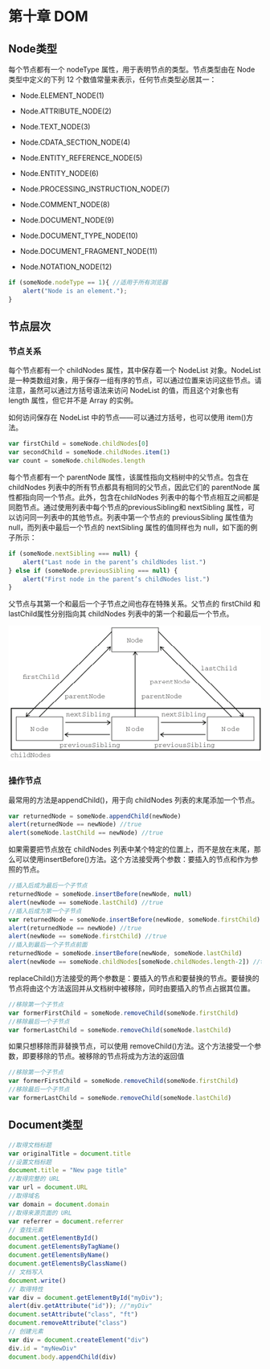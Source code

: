 # 第十章 DOM

## Node类型

每个节点都有一个 nodeType 属性，用于表明节点的类型。节点类型由在 Node 类型中定义的下列
12 个数值常量来表示，任何节点类型必居其一：

- Node.ELEMENT_NODE(1)

- Node.ATTRIBUTE_NODE(2)

- Node.TEXT_NODE(3)

- Node.CDATA_SECTION_NODE(4)

- Node.ENTITY_REFERENCE_NODE(5)

- Node.ENTITY_NODE(6)

- Node.PROCESSING_INSTRUCTION_NODE(7)

- Node.COMMENT_NODE(8)

- Node.DOCUMENT_NODE(9)

- Node.DOCUMENT_TYPE_NODE(10)

- Node.DOCUMENT_FRAGMENT_NODE(11)

- Node.NOTATION_NODE(12)

```js
if (someNode.nodeType == 1){ //适用于所有浏览器
    alert("Node is an element.");
}
```

## 节点层次

### 节点关系

每个节点都有一个 childNodes 属性，其中保存着一个 NodeList 对象。NodeList 是一种类数组对象，用于保存一组有序的节点，可以通过位置来访问这些节点。请注意，虽然可以通过方括号语法来访问 NodeList 的值，而且这个对象也有 length 属性，但它并不是 Array 的实例。

如何访问保存在 NodeList 中的节点——可以通过方括号，也可以使用 item()方法。

```js
var firstChild = someNode.childNodes[0]
var secondChild = someNode.childNodes.item(1)
var count = someNode.childNodes.length
```

每个节点都有一个 parentNode 属性，该属性指向文档树中的父节点。包含在 childNodes 列表中的所有节点都具有相同的父节点，因此它们的 parentNode 属性都指向同一个节点。此外，包含在childNodes 列表中的每个节点相互之间都是同胞节点。通过使用列表中每个节点的previousSibling和 nextSibling 属性，可以访问同一列表中的其他节点。列表中第一个节点的 previousSibling 属性值为 null，而列表中最后一个节点的 nextSibling 属性的值同样也为 null，如下面的例子所示：

```js
if (someNode.nextSibling === null) {
    alert("Last node in the parent’s childNodes list.")
} else if (someNode.previousSibling === null) {
    alert("First node in the parent’s childNodes list.")
}
```

父节点与其第一个和最后一个子节点之间也存在特殊关系。父节点的 firstChild 和 lastChild属性分别指向其 childNodes 列表中的第一个和最后一个节点。

![节点关系](./media/10-节点关系.png)

### 操作节点

最常用的方法是appendChild()，用于向 childNodes 列表的末尾添加一个节点。

```js
var returnedNode = someNode.appendChild(newNode)
alert(returnedNode == newNode) //true
alert(someNode.lastChild == newNode) //true
```

如果需要把节点放在 childNodes 列表中某个特定的位置上，而不是放在末尾，那么可以使用insertBefore()方法。这个方法接受两个参数：要插入的节点和作为参照的节点。

```js
//插入后成为最后一个子节点
returnedNode = someNode.insertBefore(newNode, null)
alert(newNode == someNode.lastChild) //true
//插入后成为第一个子节点
var returnedNode = someNode.insertBefore(newNode, someNode.firstChild)
alert(returnedNode == newNode) //true
alert(newNode == someNode.firstChild) //true
//插入到最后一个子节点前面
returnedNode = someNode.insertBefore(newNode, someNode.lastChild)
alert(newNode == someNode.childNodes[someNode.childNodes.length-2]) //true
```

replaceChild()方法接受的两个参数是：要插入的节点和要替换的节点。要替换的节点将由这个方法返回并从文档树中被移除，同时由要插入的节点占据其位置。

```js
//移除第一个子节点
var formerFirstChild = someNode.removeChild(someNode.firstChild)
//移除最后一个子节点
var formerLastChild = someNode.removeChild(someNode.lastChild)
```

如果只想移除而非替换节点，可以使用 removeChild()方法。这个方法接受一个参数，即要移除的节点。被移除的节点将成为方法的返回值

```js
//移除第一个子节点
var formerFirstChild = someNode.removeChild(someNode.firstChild)
//移除最后一个子节点
var formerLastChild = someNode.removeChild(someNode.lastChild)
```

## Document类型

```js
//取得文档标题
var originalTitle = document.title
//设置文档标题
document.title = "New page title"
//取得完整的 URL
var url = document.URL
//取得域名
var domain = document.domain
//取得来源页面的 URL
var referrer = document.referrer
// 查找元素
document.getElementById()
document.getElementsByTagName()
document.getElementsByName()
document.getElementsByClassName()
// 文档写入
document.write()
// 取得特性
var div = document.getElementById("myDiv");
alert(div.getAttribute("id")); //"myDiv"
document.setAttribute("class", "ft")
document.removeAttribute("class")
// 创建元素
var div = document.createElement("div")
div.id = "myNewDiv"
document.body.appendChild(div)

```
